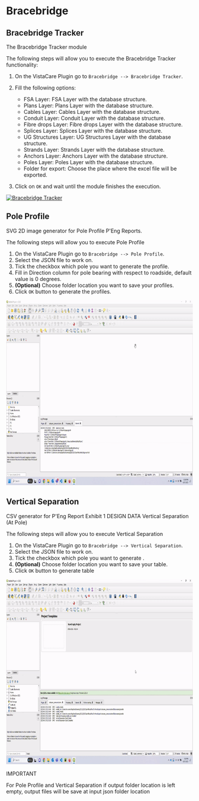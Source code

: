 # Bracebridge

## Bracebridge Tracker

The Bracebridge Tracker module 

The following steps will allow you to execute the Bracebridge Tracker functionality:

1. On the VistaCare Plugin go to `Bracebridge --> Bracebridge Tracker`.
2. Fill the following options:

    * FSA Layer: FSA Layer with the database structure.
    * Plans Layer: Plans Layer with the database structure.
    * Cables Layer: Cables Layer with the database structure.
    * Conduit Layer: Conduit Layer with the database structure.
    * Fibre drops Layer: Fibre drops Layer with the database structure.
    * Splices Layer: Splices Layer with the database structure.
    * UG Structures Layer: UG Structures Layer with the database structure.
    * Strands Layer: Strands Layer with the database structure.
    * Anchors Layer: Anchors Layer with the database structure.
    * Poles Layer: Poles Layer with the database structure.
    * Folder for export: Choose the place where the excel file will be exported.

3. Click on `OK` and wait until the module finishes the execution. 

<a class="" data-lightbox="Bracebridge Tracker" href="_static/bracebridge_tracker.gif" title="Bracebridge Tracker" data-title="Bracebridge Tracker"><img src="_static/bracebridge_tracker.gif" class="align-center" width="800px" height="500px" alt="Bracebridge Tracker">
</a>

## Pole Profile

SVG 2D image generator for Pole Profile P'Eng Reports.

The following steps will allow you to execute Pole Profile

1. On the VistaCare Plugin go to `Bracebridge --> Pole Profile`.
2. Select the JSON file to work on.
3. Tick the checkbox which pole you want to generate the profile.
4. Fill in Direction column for pole bearing with respect to roadside, default value is 0 degrees.
5. **(Optional)** Choose folder location you want to save your profiles.
6. Click `OK` button to generate the profiles.


<a class="" data-lightbox="Pole Profile" href="_static/pole_profile_gif.gif" title="Pole Profile" data-title="Pole Profile"><img src="_static/pole_profile_gif.gif" class="align-center" width="800px" height="500px" alt="Pole Profile">
</a> 

## Vertical Separation

CSV generator for P'Eng Report Exhibit 1 DESIGN DATA Vertical Separation (At Pole) 

The following steps will allow you to execute Vertical Separation


1. On the VistaCare Plugin go to `Bracebridge --> Vertical Separation`.
2. Select the JSON file to work on.
3. Tick the checkbox which pole you want to generate .
4. **(Optional)** Choose folder location you want to save your table.
5. Click `OK` button to generate table

<a class="" data-lightbox="Vertical Separation" href="_static/vertical_separation_gif.gif" title="Vertical Separation" data-title="Vertical Separation"><img src="_static/vertical_separation_gif.gif" class="align-center" width="800px" height="500px" alt="Vertical Separation">
</a> 


<div class="note">
<p class="admonition-title">IMPORTANT</p>
<p>For Pole Profile and Vertical Separation if output folder location is left empty, output files will be save at input json folder location </p>
</div>